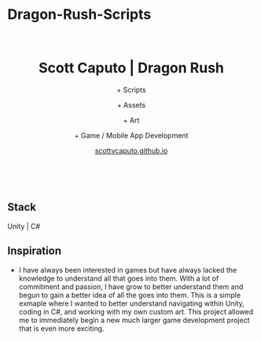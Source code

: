 # Dragon-Rush-Scripts
<br />

<p align="center">
  <h1 align="center">Scott Caputo | Dragon Rush </h1>

  <p align="center">
    + Scripts 
  </p>
  <p align="center">
    + Assets 
  </p>
  <p align="center">
    + Art
  </p>
  <p align="center">
    + Game / Mobile App Development
  </p>
  <p align="center">
    <a href="https://github.com/scottvcaputo">scottvcaputo.github.io</a>
  </p>
  <p align="center">
    <br />
    <br />
    <br />
  </p>
</p>

## Stack


Unity
| C#



## Inspiration

- I have always been interested in games but have always lacked the knowledge to understand all that goes into them. With a lot of commitment and passion, I have grow to better understand them and begun to gain a better idea of all the goes into them. This is a simple exmaple where I wanted to better understand navigating within Unity, coding in C#, and working with my own custom art. This project allowed me to immediately begin a new much larger game development project that is even more exciting. 
